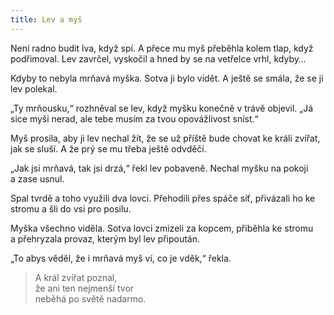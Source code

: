 ```yaml
---
title: Lev a myš
---
```


  

Není radno budit lva, když spí. A přece mu myš přeběhla kolem tlap, když podřimoval. Lev zavrčel, vyskočil a hned by se na vetřelce vrhl, kdyby…

Kdyby to nebyla mrňavá myška. Sotva ji bylo vidět. A ještě se smála, že se jí lev polekal.

„Ty mrňousku,“ rozhněval se lev, když myšku konečně v trávě objevil. „Já sice myši nerad, ale tebe musím za tvou opovážlivost sníst.“

Myš prosila, aby ji lev nechal žít, že se už příště bude chovat ke králi zvířat, jak se sluší. A že prý se mu třeba ještě odvděčí.

„Jak jsi mrňavá, tak jsi drzá,“ řekl lev pobaveně. Nechal myšku na pokoji a zase usnul.

Spal tvrdě a toho využili dva lovci. Přehodili přes spáče síť, přivázali ho ke stromu a šli do vsi pro posilu.

Myška všechno viděla. Sotva lovci zmizeli za kopcem, přiběhla ke stromu a přehryzala provaz, kterým byl lev připoután.

„To abys věděl, že i mrňavá myš ví, co je vděk,“ řekla.

> A král zvířat poznal,  
> že ani ten nejmenší tvor  
> neběhá po světě nadarmo.

